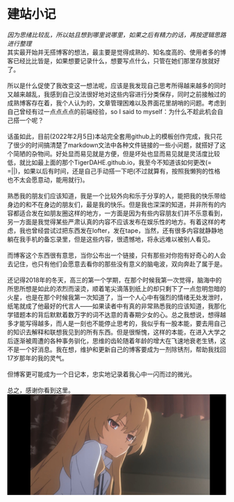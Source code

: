 # 建站小记
*因为思绪比较乱，所以姑且想到哪里说哪里，如果之后有精力的话，再按逻辑思路进行整理*  
  其实最开始并无搭博客的想法，最主要是觉得成熟的、知名度高的、使用者多的博客已经比比皆是，如果想要记录什么，想要写点什么，只管在她们那里存放就好了。  
  <br>所以是什么促使了我改变这一想法呢，应该是我发现自己思考所得越来越多的同时又越来越乱，我感到自己没法很好地对这些内容进行分类保存，同时之前接触过的成熟博客存在着，我个人认为的，文章管理困难以及界面花里胡哨的问题。考虑到自己曾经有过一点点点点的前端经验，so I said to myself：为什么不趁此机会自己搭一个呢？  
  <br>话虽如此，目前(2022年2月5日)本站完全套用github上的模板创作完成，我只花了很少的时间搞清楚了markdown文法中各种文件链接的一些小问题，就搭好了这个简陋的杂物间。好处显而易见就是方便，但是坏处也显而易见就是灵活度比较低，就比如最上面的那个TigerDAHE.github.io，我至今不知道该如何更改(= =||)，如果以后有时间，还是自己手动搭一下吧(不过就算有，按照我懒狗的性格也不太会愿意动，能用就行)。  
  <br>熟悉我的朋友们应该知道，我是一个比较外向和乐于分享的人，能把我的快乐带给身边的和不在身边的朋友们，最是我的快乐。但是我也深深的知道，并非所有的内容都适合发在如朋友圈这样的地方，一方面是因为有些内容朋友们并不乐意看到，另一方面是我觉得某些严肃认真的内容不应该发布在娱乐性的地方。有着这样的考虑，我也曾经尝试过把东西发在lofter，发在tape，当然，还有很多内容就静静地躺在我手机的备忘录里，但是这些内容，很遗憾地，将永远难以被别人看见。  
  <br>而博客这个东西很有意思，当你公布出一个链接，只有那些对你抱有好奇心的人会去记住，也只有他们会愿意去看你的那些没有意义的脑电波，双向奔赴了属于是。  
  <br>还记得2018年的冬天，高三的第一个学期，在那个时候我第一次觉得，脑海中的所思所想是如此的浓烈而滚烫，顺着笔尖滴落到纸上的却只剩下了一点忽明忽暗的火星，也是在那个时候我第一次知道了，当一个人心中有强烈的情绪无处发泄时，纸笔就成了他最好的代言人——如果读者中有真的非常熟悉我的应该知道，我那化学错题本的背后默默着数万字的词不达意的青春期少女的心。总之我想说，想得越多才能写得越多，而人是一刻也不能停止思考的，我似乎有一股本能，要去用自己的知识去解释和联想我见到的所有东西。但是很惭愧，这样的本能，在进入大学之后逐渐被周遭的各种事务驯化，思维的齿轮随着年龄的增大在飞速地衰老生锈，这不是一个好消息。我在想，维护和更新自己的博客要成为一剂除锈剂，帮助我找回17岁那年的我的灵气。  
  <br>但博客更可能成为一个日记本，忠实地记录着我心中一闪而过的微光。  
  <br>总之，感谢你看到这里。  
![image](https://raw.githubusercontent.com/TigerDAHE/TigerDAHE.github.io/main/Lights/helloworld/images/taiga.jpg)